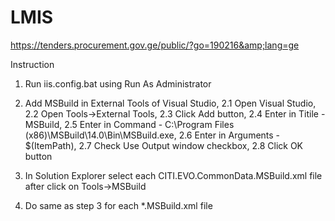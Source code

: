 # LMIS
https://tenders.procurement.gov.ge/public/?go=190216&amp;lang=ge

Instruction

1. Run iis.config.bat using Run As Administrator
2. Add MSBuild in External Tools of Visual Studio,
2.1 Open Visual Studio,
2.2 Open Tools->External Tools,
2.3 Click Add button,
2.4 Enter in Titile - MSBuild,
2.5 Enter in Command - C:\Program Files (x86)\MSBuild\14.0\Bin\MSBuild.exe,
2.6 Enter in Arguments - $(ItemPath),
2.7 Check Use Output window checkbox,
2.8 Click OK button

3. In Solution Explorer select each CITI.EVO.CommonData.MSBuild.xml file after click on Tools->MSBuild
4. Do same as step 3 for each *.MSBuild.xml file





